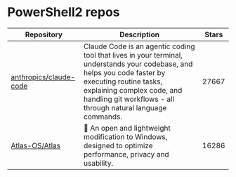 # PowerShell2 repos

| Repository                                                          | Description                                                                                                                                                                                                                                      | Stars |
| ------------------------------------------------------------------- | ------------------------------------------------------------------------------------------------------------------------------------------------------------------------------------------------------------------------------------------------ | ----- |
| [anthropics/claude-code](https://github.com/anthropics/claude-code) | Claude Code is an agentic coding tool that lives in your terminal, understands your codebase, and helps you code faster by executing routine tasks, explaining complex code, and handling git workflows - all through natural language commands. | 27667 |
| [Atlas-OS/Atlas](https://github.com/Atlas-OS/Atlas)                 | 🚀 An open and lightweight modification to Windows, designed to optimize performance, privacy and usability.                                                                                                                                     | 16286 |
